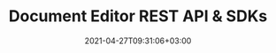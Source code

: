 ---
############################# Static ############################
layout: "product"
date: 2021-04-27T09:31:06+03:00
draft: false

############################# Head ############################
head_title: "Document Editor Cloud SDKs and REST APIs for all Platforms"
head_description: "Document editing REST APIs and cloud SDKs for cURL, .NET, Java, PHP, Python, Ruby & Node.js applications."

############################# Header ############################
title: "Document Editor REST API & SDKs"
description: "Edit popular document formats using Cloud SDKs for .NET, Java, PHP, Python, Ruby, Node.js or any platform capable of calling REST APIs"

############################# APIs ###############################
apis:
  enable: true

  api:
    # api loop
    - title: "GroupDocs.Editor Cloud SDKs Include"
      
      api_product:
        # api_product loop
        - link: "/editor/curl/"
          img_alt: "GroupDocs.Editor Cloud for cURL"
          image: "/sdk/272x272/groupdocs_editor-for-curl.webp"
          product: "GroupDocs.Editor"
          platform: "Cloud for cURL"
          content: "Send API requests to our cloud-based documents editor RESTful API and edit popular document formats in any language or platform."

        # api_product loop
        - link: "/editor/net/"
          img_alt: "GroupDocs.Editor Cloud SDK for .NET"
          image: "/sdk/272x272/groupdocs_editor-for-net.webp"
          product: "GroupDocs.Editor"
          platform: "Cloud SDK for .NET"
          content: "Enhance your .NET applications with the capabilities to edit document formats using .NET Editor SDK."

          # api_product loop
        - link: "/editor/java/"
          img_alt: "GroupDocs.Editor Cloud SDK for Java"
          image: "/sdk/272x272/groupdocs_editor-for-java.webp"
          product: "GroupDocs.Editor"
          platform: "Cloud SDK for Java"
          content: "Efficiently edit bunch of document formats within Java applications using document editor SDK for Java."

        



        

    # api loop
    - api_product:
        # api_product loop
        - link: "/editor/php/"
          img_alt: "GroupDocs.Editor Cloud SDK for PHP"
          image: "/sdk/272x272/groupdocs_editor-for-php.webp"
          product: "GroupDocs.Editor"
          platform: "Cloud SDK for PHP"
          content: "PHP document editing SDK to quickly and accurately modify documents formats without installing any external software."

        # api_product loop
        - link: "/editor/python/"
          img_alt: "GroupDocs.Editor Cloud SDK for Python"
          image: "/sdk/272x272/groupdocs_editor-for-python.webp"
          product: "GroupDocs.Editor"
          platform: "Cloud SDK for Python"
          content: "Document editor SDK for Python to easily manipulate a wide range of document formats directly within your applications."

          
          # api_product loop
        - link: "/editor/ruby/"
          img_alt: "GroupDocs.Editor Cloud SDK for Ruby"
          image: "/sdk/272x272/groupdocs_editor-for-ruby.webp"
          product: "GroupDocs.Editor"
          platform: "Cloud SDK for Ruby"
          content: "Effortlessly perform document editing operations within your apps using our SDK for Ruby."


    # api loop
    - api_product:
        # api_product loop
        - link: "/editor/nodejs"
          img_alt: "GroupDocs.Editor Cloud SDK for Node.js"
          image: "/sdk/272x272/groupdocs_editor-for-node.webp"
          product: "GroupDocs.Editor"
          platform: "Cloud SDK for Node.js"
          content: "Document editor SDK for Node.js to efficiently integrate our cloud-based editor API in your apps."

        # api_product loop
        - link: "/editor/android/"
          img_alt: "GroupDocs.Editor Cloud SDK for Android"
          image: "/sdk/272x272/groupdocs_editor-for-android.webp"
          product: "GroupDocs.Editor"
          platform: "Cloud SDK for Android"
          content: "Android SDK for fast and clean document edit in your apps via our cloud-based editor API."

        

############################# Testimonials ###############################
testimonials:
  enable: false
  bg_color: "bg-gray"

  testimonial:
    # testimonial item loop
    - name: "David Hoffman"
      designation: "Psychologist"
      content: "I am excitedly watching the growth of GroupDocs. The responsiveness of your full team has helped me greatly, when I talk to someone at GroupDocs I can guarantee that someone is listening and making things happen."

############################# Back to top ###############################
back_to_top:
  enable: true
---